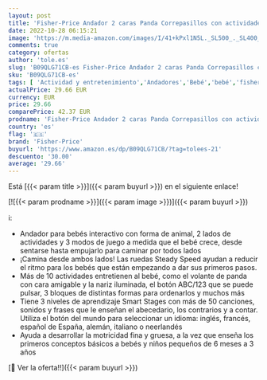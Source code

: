 ```yaml
---
layout: post
title: 'Fisher-Price Andador 2 caras Panda Correpasillos con actividades con luces y sonidos  juguete para andar o sentarse con estampado de selva  regalo para bebé +6 meses  Mattel HJY73 '
date: 2022-10-28 06:15:21
image: 'https://m.media-amazon.com/images/I/41+kPxl1N5L._SL500_._SL400_.jpg'
comments: true
category: ofertas
author: 'tole.es'
slug: 'B09QLG71CB-es Fisher-Price Andador 2 caras Panda Correpasillos con...'
sku: 'B09QLG71CB-es'
tags: [ 'Actividad y entretenimiento','Andadores','Bebé','bebé','fisher-price','🇪🇸', ]
actualPrice: 29.66 EUR
currency: EUR
price: 29.66
comparePrice: 42.37 EUR
prodname: 'Fisher-Price Andador 2 caras Panda Correpasillos con actividades con luces y sonidos  juguete para andar o sentarse con estampado de selva  regalo para bebé +6 meses  Mattel HJY73 '
country: 'es'
flag: '🇪🇸'
brand: 'Fisher-Price'
buyurl: 'https://www.amazon.es/dp/B09QLG71CB/?tag=tolees-21'
descuento: '30.00'
average: '29.66'
---
```


Está [{{< param title >}}]({{< param buyurl >}}) en el siguiente enlace!

[![{{< param prodname >}}]({{< param image >}})]({{< param buyurl >}})

ℹ️:

- Andador para bebés interactivo con forma de animal, 2 lados de actividades y 3 modos de juego a medida que el bebé crece, desde sentarse hasta empujarlo para caminar por todos lados
- ¡Camina desde ambos lados! Las ruedas Steady Speed ayudan a reducir el ritmo para los bebés que están empezando a dar sus primeros pasos.
- Más de 10 actividades entretienen al bebé, como el volante de panda con cara amigable y la nariz iluminada, el botón ABC/123 que se puede pulsar, 3 bloques de distintas formas para ordenarlos y muchos más
- Tiene 3 niveles de aprendizaje Smart Stages con más de 50 canciones, sonidos y frases que le enseñan el abecedario, los contrarios y a contar. Utiliza el botón del mundo para seleccionar un idioma: inglés, francés, español de España, alemán, italiano o neerlandés
- Ayuda a desarrollar la motricidad fina y gruesa, a la vez que enseña los primeros conceptos básicos a bebés y niños pequeños de 6 meses a 3 años

[🛒 Ver la oferta!!]({{< param buyurl >}})
